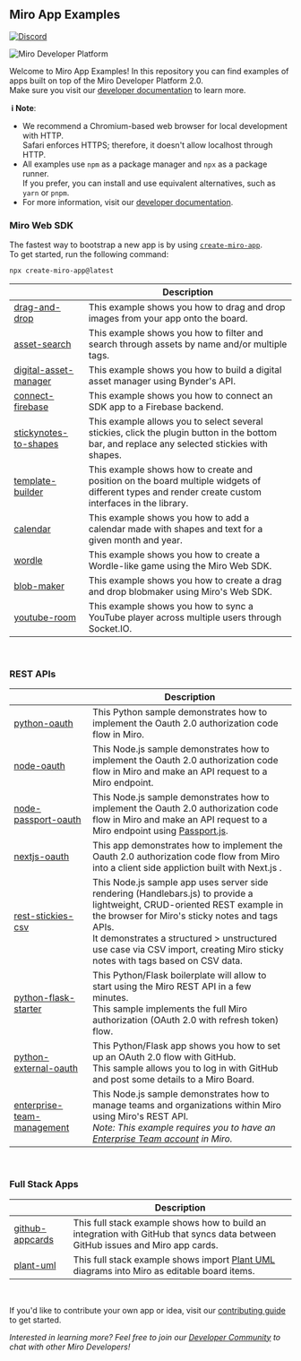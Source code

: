 ## Miro App Examples

[![Discord](https://discordapp.com/api/guilds/933103778855534614/widget.png?style=shield)](https://discord.gg/bh64hJVmS5)

<img alt="Miro Developer Platform" src="https://github.com/miroapp/app-examples/raw/main/assets/Banner.png" />

Welcome to Miro App Examples! In this repository you can find examples of apps built on top of the Miro Developer Platform 2.0.<br />
Make sure you visit our [developer documentation](https://developers.miro.com) to learn more.

**&nbsp;ℹ&nbsp;Note**:

- We recommend a Chromium-based web browser for local development with HTTP. \
  Safari enforces HTTPS; therefore, it doesn't allow localhost through HTTP.
- All examples use `npm` as a package manager and `npx` as a package runner. \
  If you prefer, you can install and use equivalent alternatives, such as `yarn` or `pnpm`.
- For more information, visit our [developer documentation](https://developers.miro.com).

### Miro Web SDK

The fastest way to bootstrap a new app is by using [`create-miro-app`](https://www.npmjs.com/package/create-miro-app).<br />
To get started, run the following command:

```shell
npx create-miro-app@latest
```

|                                                         | Description                                                                                                                                        |
| ------------------------------------------------------- | -------------------------------------------------------------------------------------------------------------------------------------------------- |
| [drag-and-drop](examples/drag-and-drop)                 | This example shows you how to drag and drop images from your app onto the board.                                                                   |
| [asset-search](examples/asset-search)                   | This example shows you how to filter and search through assets by name and/or multiple tags.                                                       |
| [digital-asset-manager](examples/digital-asset-manager) | This example shows you how to build a digital asset manager using Bynder's API.                                                                    |
| [connect-firebase](examples/connect-firebase)           | This example shows you how to connect an SDK app to a Firebase backend.                                                                            |
| [stickynotes-to-shapes](examples/stickynotes-to-shapes) | This example allows you to select several stickies, click the plugin button in the bottom bar, and replace any selected stickies with shapes.      |
| [template-builder](examples/template-builder)           | This example shows how to create and position on the board multiple widgets of different types and render create custom interfaces in the library. |
| [calendar](examples/calendar)                           | This example shows you how to add a calendar made with shapes and text for a given month and year.                                                 |
| [wordle](examples/wordle)                               | This example shows you how to create a Wordle-like game using the Miro Web SDK.                                                                    |
| [blob-maker](examples/blob-maker)                       | This example shows you how to create a drag and drop blobmaker using Miro's Web SDK.                                                               |
| [youtube-room](examples/youtube-room)                   | This example shows you how to sync a YouTube player across multiple users through Socket.IO.                                                       |

<p>&nbsp;</p>

### REST APIs

|                                                                   | Description                                                                                                                                                                                                                                                                                                     |
| ----------------------------------------------------------------- | --------------------------------------------------------------------------------------------------------------------------------------------------------------------------------------------------------------------------------------------------------------------------------------------------------------- |
| [python-oauth](examples/python-oauth)                             | This Python sample demonstrates how to implement the Oauth 2.0 authorization code flow in Miro.                                                                                                                                                                                                                 |
| [node-oauth](examples/node-oauth)                                 | This Node.js sample demonstrates how to implement the Oauth 2.0 authorization code flow in Miro and make an API request to a Miro endpoint.                                                                                                                                                                     |
| [node-passport-oauth](examples/node-passport-oauth)               | This Node.js sample demonstrates how to implement the Oauth 2.0 authorization code flow in Miro and make an API request to a Miro endpoint using [Passport.js](https://www.passportjs.org/).                                                                                                                    |
| [nextjs-oauth](examples/nextjs-oauth)                             | This app demonstrates how to implement the Oauth 2.0 authorization code flow from Miro into a client side appliction built with Next.js .                                                                                                                                                                       |
| [rest-stickies-csv](examples/rest-stickies-csv)                   | This Node.js sample app uses server side rendering (Handlebars.js) to provide a lightweight, CRUD-oriented REST example in the browser for Miro's sticky notes and tags APIs.<br />It demonstrates a structured > unstructured use case via CSV import, creating Miro sticky notes with tags based on CSV data. |
| [python-flask-starter](examples/rest/python-flask-starter)        | This Python/Flask boilerplate will allow to start using the Miro REST API in a few minutes.<br />This sample implements the full Miro authorization (OAuth 2.0 with refresh token) flow.                                                                                                                        |
| [python-external-oauth](examples/python-external-oauth)           | This Python/Flask app shows you how to set up an OAuth 2.0 flow with GitHub.<br />This sample allows you to log in with GitHub and post some details to a Miro Board.                                                                                                                                           |
| [enterprise-team-management](examples/enterprise-team-management) | This Node.js sample demonstrates how to manage teams and organizations within Miro using Miro's REST API.<br />_Note: This example requires you to have an [Enterprise Team account](https://miro.com/enterprise/) in Miro._                                                                                    |

<p>&nbsp;</p>

### Full Stack Apps

|                                                       | Description                                                                                                                     |
| ----------------------------------------------------- | ------------------------------------------------------------------------------------------------------------------------------- |
| [github-appcards](examples/github-appcards)           | This full stack example shows how to build an integration with GitHub that syncs data between GitHub issues and Miro app cards. |
| [plant-uml](https://github.com/miroapp/miro-plantuml) | This full stack example shows import [Plant UML](https://plantuml.com/) diagrams into Miro as editable board items.             |

<p>&nbsp;</p>

If you'd like to contribute your own app or idea, visit our [contributing guide](CONTRIBUTING.md) to get started.

_Interested in learning more? Feel free to join our [Developer Community](https://bit.ly/miro-developers) to chat with other Miro Developers!_
